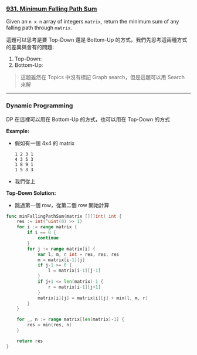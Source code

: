 ### [931. Minimum Falling Path Sum]

Given an `n x n` array of integers `matrix`, return the minimum sum of any falling path through `matrix`.

這題可以思考是要 Top-Down 還是 Bottom-Up 的方式，我們先思考這兩種方式的差異與會有的問題:
1.  Top-Down: 
2.  Bottom-Up: 

> 這題雖然在 Topics 中沒有標記 Graph search，但是這題可以用 Search 來解

---

### Dynamic Programming

DP 在這裡可以用在 Bottom-Up 的方式，也可以用在 Top-Down 的方式

**Example:**
-   假如有一個 4x4 的 matrix
    ```
    1 2 3 1
    4 3 5 3
    1 8 9 1
    1 5 3 3
    ```
-   我們從上

**Top-Down Solution:**
-   跳過第一個 row，從第二個 row 開始計算
```go
func minFallingPathSum(matrix [][]int) int {
    res := int(^uint(0) >> 1)
    for i := range matrix {
        if i == 0 {
            continue
        }
        for j := range matrix[i] {
            var l, m, r int = res, res, res
            m = matrix[i-1][j]
            if j-1 >= 0 {
                l = matrix[i-1][j-1]
            }
            if j+1 <= len(matrix)-1 {
                r = matrix[i-1][j+1]
            }
            matrix[i][j] = matrix[i][j] + min(l, m, r)
        }
    }

    for _, n := range matrix[len(matrix)-1] {
        res = min(res, n)
    }

    return res
}
```

[931. Minimum Falling Path Sum]: https://leetcode.com/problems/minimum-falling-path-sum/
